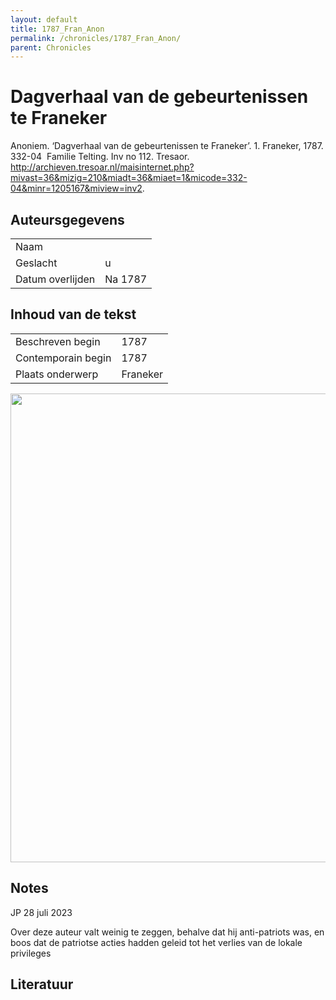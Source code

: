 ```yaml
---
layout: default
title: 1787_Fran_Anon
permalink: /chronicles/1787_Fran_Anon/
parent: Chronicles
--- 
```



# Dagverhaal van de gebeurtenissen te Franeker 

Anoniem. ‘Dagverhaal van de gebeurtenissen te Franeker’. 1. Franeker, 1787. 332-04  Familie Telting. Inv no 112. Tresaor. http://archieven.tresoar.nl/maisinternet.php?mivast=36&mizig=210&miadt=36&miaet=1&micode=332-04&minr=1205167&miview=inv2. 

## Auteursgegevens 

| | | 
| --------------- | --------------- | 
| Naam |   | 
| Geslacht | u | 
| Datum overlijden | Na 1787 | 

## Inhoud van de tekst 

| | | 
| --------------- | --------------- | 
| Beschreven begin | 1787 | 
| Contemporain begin | 1787 | 
| Plaats onderwerp | Franeker | 

[<img src="..\..\barplots_chronicles\1787_Fran_Anon.jpg" width="750"/>](..\..\barplots_chronicles\1787_Fran_Anon.jpg) 

## Notes 

JP 28 juli 2023

Over deze auteur valt weinig te zeggen, behalve dat hij anti-patriots was, en
boos dat de patriotse acties hadden geleid tot het verlies van de lokale
privileges



## Literatuur 

